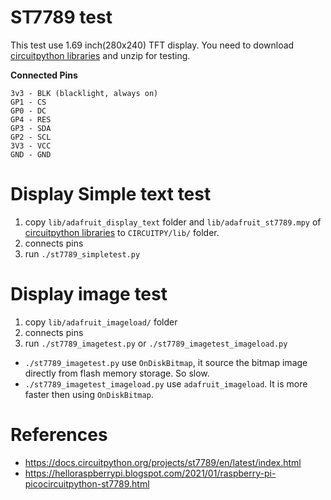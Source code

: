 # ST7789 test

This test use 1.69 inch(280x240) TFT display.
You need to download [circuitpython libraries](https://circuitpython.org/libraries) and unzip for testing.

**Connected Pins**
```
3v3 - BLK (blacklight, always on)
GP1 - CS
GP0 - DC
GP4 - RES
GP3 - SDA
GP2 - SCL
3V3 - VCC
GND - GND
```


# Display Simple text test
1. copy `lib/adafruit_display_text` folder and `lib/adafruit_st7789.mpy` of [circuitpython libraries](https://circuitpython.org/libraries) to `CIRCUITPY/lib/` folder.
2. connects pins
3. run `./st7789_simpletest.py`


# Display image test
1. copy `lib/adafruit_imageload/` folder
2. connects pins
3. run `./st7789_imagetest.py` or `./st7789_imagetest_imageload.py`

* `./st7789_imagetest.py` use `OnDiskBitmap`, it source the bitmap image directly from flash memory storage. So slow.
* `./st7789_imagetest_imageload.py` use `adafruit_imageload`. It is more faster then using `OnDiskBitmap`.


# References
* https://docs.circuitpython.org/projects/st7789/en/latest/index.html
* https://helloraspberrypi.blogspot.com/2021/01/raspberry-pi-picocircuitpython-st7789.html
